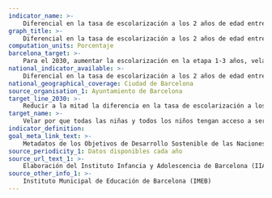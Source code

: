 ```yaml
---
indicator_name: >-
    Diferencial en la tasa de escolarización a los 2 años de edad entre el distrito con la tasa más elevada y el distrito con la tasa más baja
graph_title: >-
    Diferencial en la tasa de escolarización a los 2 años de edad entre el distrito con la tasa más elevada y el distrito con la tasa más baja
computation_units: Porcentaje
barcelona_target: >-
    Para el 2030, aumentar la escolarización en la etapa 1-3 años, velando por que el aumento provenga especialmente de niños y niñas de familias de nivel socioeconómico bajo
national_indicator_available: >-
    Diferencial en la tasa de escolarización a los 2 años de edad entre el distrito con la tasa más elevada y el distrito con la tasa más baja
national_geographical_coverage: Ciudad de Barcelona
source_organisation_1: Ayuntamiento de Barcelona
target_line_2030: >-
    Reducir a la mitad la diferencia en la tasa de escolarización a los 2 años entre el distrito con la tasa más alta y el distrito con la tasa más baja: Inferior al 25%
target_name: >-
    Velar por que todas las niñas y todos los niños tengan acceso a servicios de atención y desarrollo en la primera infancia y a una educación preescolar de calidad, con el fin de que estén preparados para la enseñanza primaria
indicator_definition:
goal_meta_link_text: >-
    Metadatos de los Objetivos de Desarrollo Sostenible de las Naciones Unidas (pdf 894kB)
source_periodicity_1: Datos disponibles cada año
source_url_text_1: >-
    Elaboración del Instituto Infancia y Adolescencia de Barcelona (IIAB-IERMB) con datos del Instituto Municipal de Educación de Barcelona (IMEB)
source_other_info_1: >-
    Instituto Municipal de Educación de Barcelona (IMEB)
---
```

